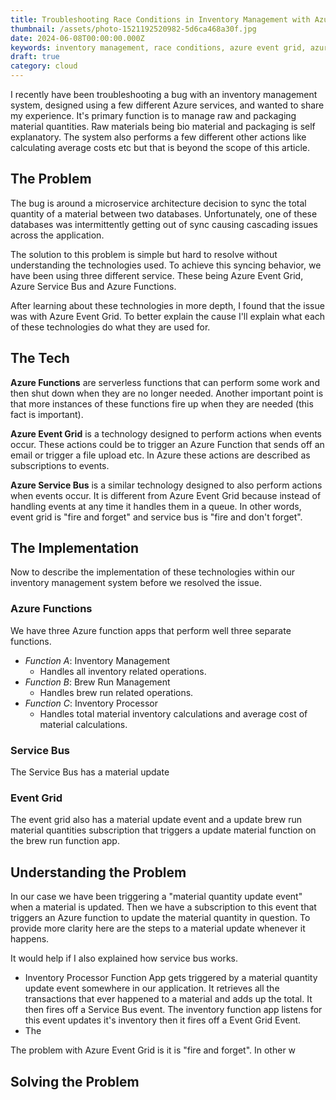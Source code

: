 ```yaml
---
title: Troubleshooting Race Conditions in Inventory Management with Azure Event Grid and Service Bus
thumbnail: /assets/photo-1521192520982-5d6ca468a30f.jpg
date: 2024-06-08T00:00:00.000Z
keywords: inventory management, race conditions, azure event grid, azure service bus, azure functions, troubleshooting
draft: true
category: cloud
---
```


I recently have been troubleshooting a bug with an inventory management system, designed using a few different Azure services, and wanted to share my experience. It's primary function is to manage raw and packaging material quantities. Raw materials being bio material and packaging is self explanatory. The system also performs a few different other actions like calculating average costs etc but that is beyond the scope of this article.

## The Problem

The bug is around a microservice architecture decision to sync the total quantity of a material between two databases. Unfortunately, one of these databases was intermittently getting out of sync causing cascading issues across the application.

The solution to this problem is simple but hard to resolve without understanding the technologies used. To achieve this syncing behavior, we have been using three different service. These being Azure Event Grid, Azure Service Bus and Azure Functions.

After learning about these technologies in more depth, I found that the issue was with Azure Event Grid. To better explain the cause I'll explain what each of these technologies do what they are used for.

## The Tech

**Azure Functions** are serverless functions that can perform some work and then shut down when they are no longer needed. Another important point is that more instances of these functions fire up when they are needed (this fact is important).

**Azure Event Grid** is a technology designed to perform actions when events occur. These actions could be to trigger an Azure Function that sends off an email or trigger a file upload etc. In Azure these actions are described as subscriptions to events.

**Azure Service Bus** is a similar technology designed to also perform actions when events occur. It is different from Azure Event Grid because instead of handling events at any time it handles them in a queue. In other words, event grid is "fire and forget" and service bus is "fire and don't forget".

## The Implementation

Now to describe the implementation of these technologies within our inventory management system before we resolved the issue.

### Azure Functions

We have three Azure function apps that perform well three separate functions.

- _Function A_: Inventory Management
  - Handles all inventory related operations.
- _Function B_: Brew Run Management
  - Handles brew run related operations.
- _Function C_: Inventory Processor
  - Handles total material inventory calculations and average cost of material calculations.

### Service Bus

The Service Bus has a material update

### Event Grid

The event grid also has a material update event and a update brew run material quantities subscription that triggers a update material function on the brew run function app.

## Understanding the Problem

In our case we have been triggering a "material quantity update event" when a material is updated. Then we have a subscription to this event that triggers an Azure function to update the material quantity in question. To provide more clarity here are the steps to a material update whenever it happens.

It would help if I also explained how service bus works.

- Inventory Processor Function App gets triggered by a material quantity update event somewhere in our application. It retrieves all the transactions that ever happened to a material and adds up the total. It then fires off a Service Bus event. The inventory function app listens for this event updates it's inventory then it fires off a Event Grid Event.
- The

The problem with Azure Event Grid is it is "fire and forget". In other w

## Solving the Problem
